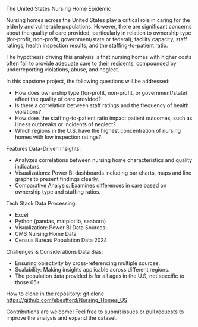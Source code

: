 The United States Nursing Home Epidemic

Nursing homes across the United States play a critical role in caring for the elderly and vulnerable populations. However, there are significant concerns about the quality of care provided, particularly in relation to ownership type (for-profit, non-profit, government/state or federal), facility capacity, staff ratings, health inspection results, and the staffing-to-patient ratio.

The hypothesis driving this analysis is that nursing homes with higher costs often fail to provide adequate care to their residents, compounded by underreporting violations, abuse, and neglect.

In this capstone project, the following questions will be addressed:
* How does ownership type (for-profit, non-profit, or government/state) affect the quality of care provided?
* Is there a correlation between staff ratings and the frequency of health violations?
* How does the staffing-to-patient ratio impact patient outcomes, such as illness outbreaks or incidents of neglect?
* Which regions in the U.S. have the highest concentration of nursing homes with low inspection ratings?

Features Data-Driven Insights: 
* Analyzes correlations between nursing home characteristics and quality indicators.
* Visualizations: Power BI dashboards including bar charts, maps and line graphs to present findings clearly.
* Comparative Analysis: Examines differences in care based on ownership type and staffing ratios.

Tech Stack Data Processing: 
* Excel
* Python (pandas, matplotlib, seaborn)
* Visualization: Power BI
Data Sources:
* CMS Nursing Home Data
* Census Bureau Population Data 2024

Challenges & Considerations Data Bias: 
* Ensuring objectivity by cross-referencing multiple sources.
* Scalability: Making insights applicable across different regions.
* The population data provided is for all ages in the U.S, not specific to those 65+ 

How to clone in the repository:
git clone https://github.com/ebestford/Nursing_Homes_US


Contributions are welcome! Feel free to submit issues or pull requests to improve the analysis and expand the dataset.


